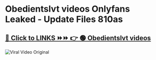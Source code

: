 
 # Obedientslvt videos Onlyfans Leaked - Update Files 810as

## <h2><a href="https://clipsfans.com/Obedientslvt_videos&ref=git">🔗 Click to LINKS ⏩⏩ 👉 🟢 Obedientslvt videos </a></h2>

<a href="https://clipsfans.com/Obedientslvt_videos&ref=git" rel="nofollow" data-target="animated-image.originalLink"><img src="https://i.ibb.co.com/xMMVF88/686577567.gif" alt="Viral Video Original" style="max-width: 100%; display: inline-block;" data-target="animated-image.originalImage"></a>

